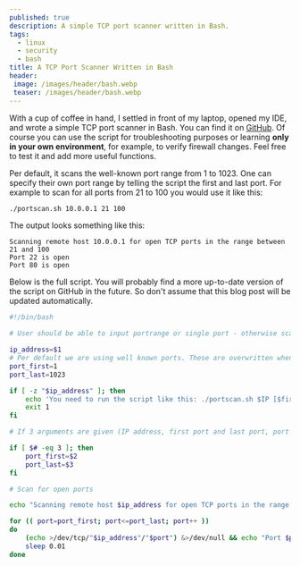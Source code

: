 ```yaml
---
published: true
description: A simple TCP port scanner written in Bash.
tags:
  - linux
  - security
  - bash
title: A TCP Port Scanner Written in Bash
header:
 image: /images/header/bash.webp
 teaser: /images/header/bash.webp
---
```


With a cup of coffee in hand, I settled in front of my laptop, opened my IDE, and wrote a simple TCP port scanner in Bash.
You can find it on [GitHub](https://github.com/mia0x1/portscan).
Of course you can use the script for troubleshooting purposes or learning **only in your own environment**, for example, to verify firewall changes. Feel free to test it and add more useful functions.

Per default, it scans the well-known port range from 1 to 1023.
One can specify their own port range by telling the script the first and last port. For example to scan for all ports from 21 to 100 you would use it like this:

```sh
./portscan.sh 10.0.0.1 21 100
```

The output looks something like this:
```
Scanning remote host 10.0.0.1 for open TCP ports in the range between 21 and 100
Port 22 is open
Port 80 is open
```

Below is the full script. You will probably find a more up-to-date version of the script on GitHub in the future. So don't assume that this blog post will be updated automatically.

```bash
#!/bin/bash

# User should be able to input portrange or single port - otherwise scan well known ports

ip_address=$1
# Per default we are using well known ports. These are overwritten when the user passes port numbers as parameters
port_first=1
port_last=1023

if [ -z "$ip_address" ]; then
    echo 'You need to run the script like this: ./portscan.sh $IP [$firstport] [$lastport]'
    exit 1
fi

# If 3 arguments are given (IP address, first port and last port, port variables will be replaced by the user input)

if [ $# -eq 3 ]; then
    port_first=$2
    port_last=$3
fi

# Scan for open ports

echo "Scanning remote host $ip_address for open TCP ports in the range between $port_first and $port_last"

for (( port=port_first; port<=port_last; port++ ))
do
    (echo >/dev/tcp/"$ip_address"/"$port") &>/dev/null && echo "Port $port is open"
    sleep 0.01
done
```